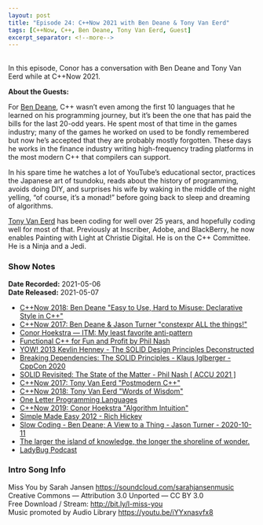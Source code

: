 ```yaml
---
layout: post
title: "Episode 24: C++Now 2021 with Ben Deane & Tony Van Eerd"
tags: [C++Now, C++, Ben Deane, Tony Van Eerd, Guest]
excerpt_separator: <!--more-->
---
```


<div id="buzzsprout-player-8475445"></div>
<script src="https://www.buzzsprout.com/1501960/8475445-episode-24-c-now-2021-with-ben-deane-tony-van-eerd.js?container_id=buzzsprout-player-8475445&player=small" type="text/javascript" charset="utf-8"></script>

<br>In this episode, Conor has a conversation with Ben Deane and Tony Van Eerd while at C++Now 2021.

<!--more-->

**About the Guests:**

For [Ben Deane](https://twitter.com/ben_deane), C++ wasn’t even among the first 10 languages that he learned on his programming journey, but it’s been the one that has paid the bills for the last 20-odd years. He spent most of that time in the games industry; many of the games he worked on used to be fondly remembered but now he’s accepted that they are probably mostly forgotten. These days he works in the finance industry writing high-frequency trading platforms in the most modern C++ that compilers can support.

In his spare time he watches a lot of YouTube’s educational sector, practices the Japanese art of tsundoku, reads about the history of programming, avoids doing DIY, and surprises his wife by waking in the middle of the night yelling, “of course, it’s a monad!” before going back to sleep and dreaming of algorithms.

[Tony Van Eerd](https://twitter.com/tvaneerd) has been coding for well over 25 years, and hopefully coding well for most of that. Previously at Inscriber, Adobe, and BlackBerry, he now enables Painting with Light at Christie Digital. He is on the C++ Committee. He is a Ninja and a Jedi.

### Show Notes

**Date Recorded:** 2021-05-06 <br>
**Date Released:** 2021-05-07

* [C++Now 2018: Ben Deane "Easy to Use, Hard to Misuse: Declarative Style in C++"](https://www.youtube.com/watch?v=2ouxETt75R4)
* [C++Now 2017: Ben Deane & Jason Turner "constexpr ALL the things!"](https://www.youtube.com/watch?v=HMB9oXFobJc)
* [Conor Hoekstra — ITM: My least favorite anti-pattern](https://www.youtube.com/watch?v=vOgyn1jcKGY)
* [Functional C++ for Fun and Profit by Phil Nash](https://www.youtube.com/watch?v=YgcUuYCCV14)
* [YOW! 2013 Kevlin Henney - The SOLID Design Principles Deconstructed](https://www.youtube.com/watch?v=tMW08JkFrBA)
* [Breaking Dependencies: The SOLID Principles - Klaus Iglberger - CppCon 2020](https://youtu.be/Ntraj80qN2k)
* [SOLID Revisited: The State of the Matter - Phil Nash [ ACCU 2021 ]](https://www.youtube.com/watch?v=1q27SdMg59U)
* [C++Now 2017: Tony Van Eerd "Postmodern C++"](https://youtu.be/GPP64opjy_Y)
* [C++Now 2018: Tony Van Eerd "Words of Wisdom"](https://youtu.be/GgnKycitKyc) 
* [One Letter Programming Languages](https://beza1e1.tuxen.de/one_letter_proglangs.html)
* [C++Now 2019: Conor Hoekstra "Algorithm Intuition"](https://youtu.be/48gV1SNm3WA)
* [Simple Made Easy 2012 - Rich Hickey](https://youtu.be/oytL881p-nQ)
* [Slow Coding - Ben Deane; A View to a Thing - Jason Turner - 2020-10-11](https://www.youtube.com/watch?v=lDZmXpsKtVA)
* [The larger the island of knowledge, the longer the shoreline of wonder.](https://www.brainyquote.com/quotes/ralph_w_sockman_104775)
* [LadyBug Podcast](https://www.ladybug.dev/)

### Intro Song Info

Miss You by Sarah Jansen https://soundcloud.com/sarahjansenmusic<br>
Creative Commons — Attribution 3.0 Unported — CC BY 3.0<br>
Free Download / Stream: http://bit.ly/l-miss-you<br>
Music promoted by Audio Library https://youtu.be/iYYxnasvfx8<br>
